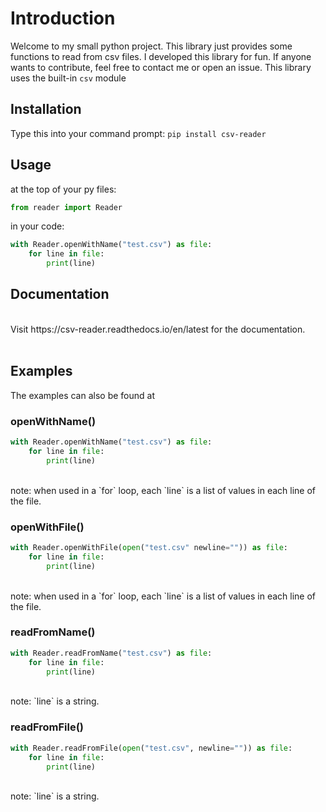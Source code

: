 # Introduction
Welcome to my small python project.
This library just provides some functions to read from csv files.
I developed this library for fun.
If anyone wants to contribute, feel free to contact me or open an issue.
This library uses the built-in `csv` module

## Installation
Type this into your command prompt:
`pip install csv-reader`

## Usage

at the top of your py files:
```python
from reader import Reader
```

in your code:
```python
with Reader.openWithName("test.csv") as file:
    for line in file:
        print(line)
```

## Documentation
<br>
Visit https://csv-reader.readthedocs.io/en/latest for the documentation.
<br>
<br>

## Examples
The examples can also be found at 

### openWithName()

```python
with Reader.openWithName("test.csv") as file:
    for line in file:
        print(line)
```
<br>
note: when used in a `for` loop, each `line` is a list of values in each line of the file.

### openWithFile()
``` python
with Reader.openWithFile(open("test.csv" newline="")) as file:
    for line in file:
        print(line)
```
<br>
note: when used in a `for` loop, each `line` is a list of values in each line of the file.

### readFromName()

```python
with Reader.readFromName("test.csv") as file:
    for line in file:
        print(line)
```
<br>
note: `line` is a string.

### readFromFile()

```python
with Reader.readFromFile(open("test.csv", newline="")) as file:
    for line in file:
        print(line)
```
<br>
note: `line` is a string.
